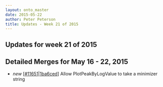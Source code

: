 ```yaml
---
layout: onto_master
date: 2015-05-22
author: Peter Peterson
title: Updates - Week 21 of 2015
---
```

Updates for week 21 of 2015
---------------------------

Detailed Merges for May 16 - 22, 2015
-------------------------------------
* *new* \[[#11651](http://trac.mantidproject.org/mantid/ticket/11651)\|[1ba6ced](https://github.com/mantidproject/mantid/commit/1ba6ced5e772eaa55bc144230cd2183b9e83adcf)\] Allow PlotPeakByLogValue to take a minimizer string
